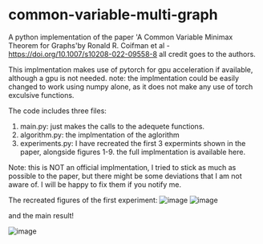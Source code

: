 # common-variable-multi-graph
A python implementation of the paper 'A Common Variable Minimax Theorem for Graphs'by Ronald R. Coifman et al - https://doi.org/10.1007/s10208-022-09558-8
all credit goes to the authors.

This implmentation makes use of pytorch for gpu acceleration if available, although a gpu is not needed.
note: the implmentation could be easily changed to work using numpy alone, as it does not make any use of torch exculsive functions.

The code includes three files:
  1. main.py: just makes the calls to the adequete functions.
  2. algorithm.py: the implmentation of the aglorithm
  3. experiments.py: I have recreated the first 3 expermints shown in the paper, alongside figures 1-9. the full implmentation is available here.

Note: this is NOT an official implmentation, I tried to stick as much as possible to the paper, but there might be some deviations that I am not aware of. I will be happy to fix them if you notify me.

The recreated figures of the first experiment:
![image](https://user-images.githubusercontent.com/57064636/177176548-f9129c2b-1fe0-4b94-a7c0-d0123424ed9b.png)
![image](https://user-images.githubusercontent.com/57064636/177176568-d0f28713-d9cb-4dbd-aada-08e3bcd9c700.png)

and the main result!

![image](https://user-images.githubusercontent.com/57064636/177176590-51ee9a1c-8f62-4d85-9f57-0c61b191f8fe.png)
